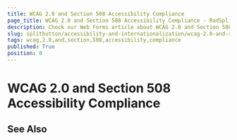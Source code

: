 ```yaml
---
title: WCAG 2.0 and Section 508 Accessibility Compliance
page_title: WCAG 2.0 and Section 508 Accessibility Compliance - RadSplitButton
description: Check our Web Forms article about WCAG 2.0 and Section 508 Accessibility Compliance.
slug: splitbutton/accessibility-and-internationalization/wcag-2.0-and-section-508-accessibility-compliance
tags: wcag,2.0,and,section,508,accessibility,compliance
published: True
position: 0
---
```


# WCAG 2.0 and Section 508 Accessibility Compliance


## See Also
